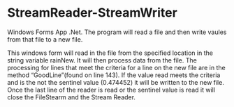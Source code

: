 # StreamReader-StreamWriter
Windows Forms App .Net. The program will read a file and then write vaules from that file to a new file.

This windows form will read in the file from the specified location in the string variable rainNew. It will then process data from the file. The processing for lines that meet the criteria for a line on the new file are in the method “GoodLine”(found on line 143). If the value read meets the criteria and is the not the sentinel value (0.474452) it will be written to the new file. Once the last line of the reader is read or the sentinel value is read it will close the FileStearm and the Stream Reader. 
